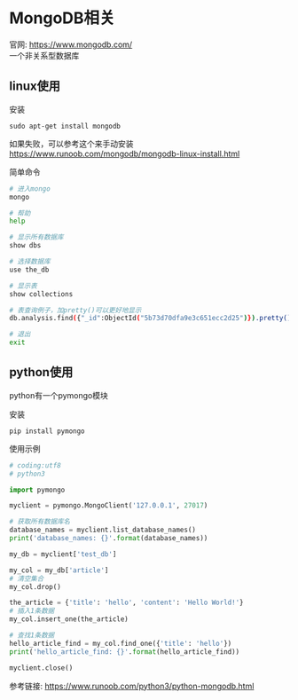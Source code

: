 # MongoDB相关
官网: https://www.mongodb.com/  
一个非关系型数据库  

## linux使用
安装
```
sudo apt-get install mongodb
```

如果失败，可以参考这个来手动安装   https://www.runoob.com/mongodb/mongodb-linux-install.html  


简单命令
```sh
# 进入mongo
mongo

# 帮助
help

# 显示所有数据库
show dbs

# 选择数据库
use the_db

# 显示表
show collections

# 表查询例子，加pretty()可以更好地显示
db.analysis.find({"_id":ObjectId("5b73d70dfa9e3c651ecc2d25")}).pretty()

# 退出
exit
```


## python使用
python有一个pymongo模块  

安装  
```
pip install pymongo
```

使用示例  
```python
# coding:utf8
# python3

import pymongo

myclient = pymongo.MongoClient('127.0.0.1', 27017)

# 获取所有数据库名
database_names = myclient.list_database_names()
print('database_names: {}'.format(database_names))

my_db = myclient['test_db']

my_col = my_db['article']
# 清空集合
my_col.drop()

the_article = {'title': 'hello', 'content': 'Hello World!'}
# 插入1条数据
my_col.insert_one(the_article)

# 查找1条数据
hello_article_find = my_col.find_one({'title': 'hello'})
print('hello_article_find: {}'.format(hello_article_find))

myclient.close()
```

参考链接: https://www.runoob.com/python3/python-mongodb.html  
